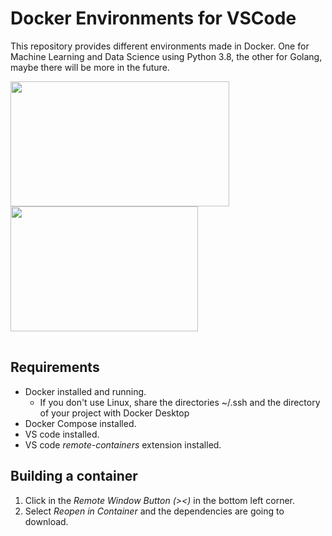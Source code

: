 # Docker Environments for VSCode
This repository provides different environments made in Docker. One for Machine Learning and Data Science
using Python 3.8, the other for Golang, maybe there will be more in the future.

<table><tr>
<img src="https://i.morioh.com/9ccb7b143f.png" width="350" height="200"></img></tr>
<tr><img src="https://hackernoon.com/_next/image?url=https%3A%2F%2Fcdn.hackernoon.com%2Fhn-images%2F1*JfSp7LWmVE1nj15IrxWSWQ.png&w=1920&q=75
" width="300" height="200"></img>
</tr></table>

## Requirements
- Docker installed and running.
    - If you don't use Linux, share the directories ~/.ssh and the directory of your project with Docker Desktop
- Docker Compose installed.
- VS code installed.
- VS code _remote-containers_ extension installed.

## Building a container

1. Click in the _Remote Window Button (><)_ in the bottom left corner. 
2. Select _Reopen in Container_ and the dependencies are going to download.
